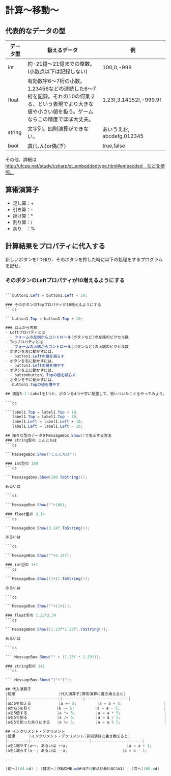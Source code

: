 # 計算～移動～

## 代表的なデータの型
|データ型|扱えるデータ|例|
|-------|-----------|--|
|int    |約-21憶～21憶までの整数。(小数点以下は記録しない)           |100,0,-999  |
|float  |有効数字6～7桁の小数。1.23456などの連続した6～7桁を記録。それの10の何乗する、という表現でより大きな値や小さい値を扱う。ゲームならこの精度でほぼ大丈夫。          |1.23f,3.14152f,-999.9f  |
|string |文字列。四則演算ができない。          |あいうえお,　abcdefg,012345  |
|bool   |真(しん)or偽(ぎ)           |true,false  |

その他、詳細は http://ufcpp.net/study/csharp/st_embeddedtype.html#embedded　などを参照。

## 算術演算子
- 足し算：+
- 引き算：-
- 掛け算：*
- 割り算：/
- 余り　：%

## 計算結果をプロパティに代入する
新しいボタンを1つ作り、そのボタンを押した時に以下の処理をするプログラムを記せ。

### そのボタンのLeftプロパティが10増えるようにする
```cs

```button1.Left = button1.Left + 10;

### そのボタンのTopプロパティが10増えるようにする
```cs

```button1.Top = button1.Top + 10;

### 以上から考察
- Leftプロパティとは
  - フォームの左側からコントロール(ボタンなど)の左端のピクセル数
- Topプロパティとは
  - フォームの上端からコントロール(ボタンなど)の上端のピクセル数
- ボタンを左に動かすには、
  - button1.Leftの値を減らす
- ボタンを右に動かすには、
  - button1.Leftの値を増やす
- ボタンを上に動かすには、
  - buttonbutton1.Topの値を減らす
- ボタンを下に動かすには、
  -button1.Topの値を増やす

## 演習5-1：Labelを1つと、ボタンを4つ十字に配置して、思いついたことをやってみよう。

```cs

```label1.Top = label1.Top + 10;
   label1.Top = label1.Top - 10;
   label1.Left = label1.Left + 10;
   label1.Left = label1.Left - 10;

## 様々な型のデータをMessageBox.Show()で表示する方法
### string型の こんにちは
```cs

```MassegeBox.Show("こんにちは");

### int型の 100
```cs

```Messsagebox.Show(100.ToString());

あるいは

```cs

```MessageBox.Show(""+100);

### float型の 3.14
```cs

```MessageBox.Show(3.14f.ToString());

あるいは

```cs

```MessageBox.Show(""+3.14f);

### int型の 1+1
```cs

```MessageBox.Show((1+1).ToString());

あるいは

```cs

```MessageBox.Show(""+(1+1));

### float型の 1.23*2.34
```cs

```MessageBox.Show((1.23f*1.23f).ToString());

あるいは

```cs

``` MessageBox.Show("" + (1.23f * 1.23f));

### string型の 1+1
```cs

``` MessageBox.Show("1"+"1");

## 代入演算子
|処理                   |代入演算子|算術演算に書き換えると|
|:---------------------:|---------|-------------------|
|aに5を加える            |a += 5;         |a = a + 5;                  |
|aから5を引く           |a -= 5;         |a = a - 5;                   |
|aを5倍する             |a *= 5;         |a = a * 5;                   |
|aを5で割る             |a /= 5;         |a = a / 5;                   |
|aを5で割った余りにする   |a %= 5;         |a = a % 5;                   |

## インクリメント・デクリメント
|処理      |インクリメント・デクリメント|算術演算に書き換えると|
|:-------:|--------------------------|----------------------|
|aを1増やす|a++; あるいは ++a;                          |a = a + 1;                   |		
|aを1減らす|a--; あるいは --a;	                      |a = a - 1;                   |

---

[前へ](04.md) | [目次へ](README.md#%E7%9B%AE%E6%AC%A1) | [次へ](06.md)
